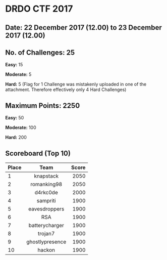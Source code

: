 # DRDO CTF 2017 
## Date: 22 December 2017 (12.00) to 23 December 2017 (12.00)
## No. of Challenges: 25 
**Easy:** 15

**Moderate:** 5

**Hard:** 5 (Flag for 1 Challenge was mistakenly uploaded in one of the attachment. Therefore effectively only 4 Hard Challenges)

## Maximum Points: 2250
**Easy:** 50

**Moderate:** 100

**Hard:** 200

## Scoreboard (Top 10)

|Place|Team|Score
| ---- |:-------------:| -----:|
|1|knapstack|2050|
|2|romanking98|2050|
|3|d4rkc0de|2000|
|4|sampriti|1900|
|5|eavesdroppers|1900|
|6|RSA|1900|
|7|batterycharger|1900|
|8|trojan7|1900|
|9|ghostlypresence|1900|
|10|hackon|1900|
